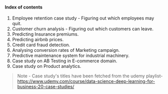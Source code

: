 #### Index of contents
1. Employee retention case study - Figuring out which employees may quit.
2. Customer churn analysis - Figuring out which customers can leave.
3. Predicting Insurance premiums.
4. Predicting airbnb prices.
5. Credit card fraud detection.
6. Analysing conversion rates of Marketing campaign.
7. Predictive maintenance system for industrial machinery.
8. Case study on AB Testing in E-commerce domain.
9. Case study on Product analytics.

> Note - Case study's titles have been fetched from the udemy playlist- https://www.udemy.com/course/data-science-deep-learning-for-business-20-case-studies/